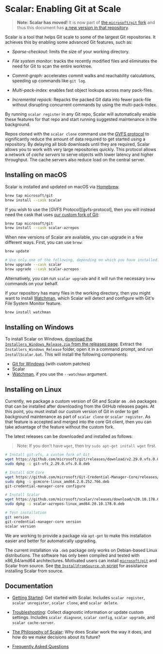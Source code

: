 Scalar: Enabling Git at Scale
=============================

> **Note: Scalar has moved!** It is now part of [the `microsoft/git` fork][microsoft-git]
> and thus this document has [a new version in that repository][git-index].

[microsoft-git]: https://github.com/microsoft/git
[git-index]: https://github.com/microsoft/git/blob/HEAD/contrib/scalar/docs/index.md

Scalar is a tool that helps Git scale to some of the largest Git repositories.
It achieves this by enabling some advanced Git features, such as:

* *Sparse-checkout:* limits the size of your working directory.

* *File system monitor:* tracks the recently modified files and eliminates
  the need for Git to scan the entire worktree.

* *Commit-graph:* accelerates commit walks and reachability calculations,
   speeding up commands like `git log`.

* *Multi-pack-index:* enables fast object lookups across many pack-files.

* *Incremental repack:* Repacks the packed Git data into fewer pack-file
  without disrupting concurrent commands by using the multi-pack-index.

By running `scalar register` in any Git repo, Scalar will automatically enable
these features for that repo and start running suggested maintenance in the
background.

Repos cloned with the `scalar clone` command use the
[GVFS protocol](https://github.com/microsoft/VFSForGit/blob/HEAD/Protocol.md)
to significantly reduce the amount of data required to get started
using a repository. By delaying all blob downloads until they are required,
Scalar allows you to work with very large repositories quickly. This protocol
allows a network of _cache servers_ to serve objects with lower latency and
higher throughput. The cache servers also reduce load on the central server.

Installing on macOS
------------------

Scalar is installed and updated on macOS via [Homebrew](https://brew.sh/).

```sh
brew tap microsoft/git
brew install --cask scalar
```

If you wish to use the [GVFS Protocol][gvfs-protocol], then you will
instead need the cask that uses [our custom fork of Git][microsoft-git]:

```sh
brew tap microsoft/git
brew install --cask scalar-azrepos
```

When new versions of Scalar are available, you can upgrade in a few
different ways. First, you can use `brew`:

```sh
brew update

# Use only one of the following, depending on which you have installed:
brew upgrade --cask scalar
brew upgrade --cask scalar-azrepos
```

Alternatively, you can run `scalar upgrade` and it will run the necessary
`brew` commands on your behalf.

If your repository has many files in the working directory, then you might
want to install [Watchman](https://github.com/facebook/watchman), which
Scalar will detect and configure with Git's File System Monitor feature.

```sh
brew install watchman
```

Installing on Windows
--------------------

To install Scalar on Windows,
[download the `Installers_Windows_Release.zip` from the releases page](https://github.com/microsoft/scalar/releases).
Extract the `Installers_Windows_Release` folder, open it in a command prompt, and
run `InstallScalar.bat`. This will install the following components:

* [Git for Windows](https://github.com/microsoft/git) (with custom patches)
* Scalar
* [Watchman](https://github.com/facebook/watchman), if you use the `--watchman` argument.

Installing on Linux
-------------------

Currently, we package a custom version of Git and Scalar as `.deb` packages
that can be installed after downloading from the GitHub releases pages.
At this point, you must install our custom version of Git in order to get
background maintenance as part of `scalar clone` or `scalar register`. As
that feature is accepted and merged into the core Git client, then you can
take advantage of the feature without the custom fork.

The latest releases can be downloaded and installed as follows:

> Note: If you don't have `wget`, then try `sudo apt-get install wget` first.

```sh
# Install git-vfs, a custom fork of Git
wget https://github.com/microsoft/git/releases/download/v2.29.0.vfs.0.0/git-vfs_2.29.0.vfs.0.0.deb
sudo dpkg -i git-vfs_2.29.0.vfs.0.0.deb

# Install GCM Core
wget https://github.com/microsoft/Git-Credential-Manager-Core/releases/download/v2.0.252-beta/gcmcore-linux_amd64.2.0.252.766.deb
sudo dpkg -i gcmcore-linux_amd64.2.0.252.766.deb
git-credential-manager-core configure

# Install Scalar
wget https://github.com/microsoft/scalar/releases/download/v20.10.178.6/scalar-azrepos-linux_amd64.20.10.178.0.deb
sudo dpkg -i scalar-azrepos-linux_amd64.20.10.178.0.deb

# Test installation
git version
git-credential-manager-core version
scalar version
```

We are working to provide a package via `apt-get` to make this installation
easier and better for automatically upgrading.

The current installation via `.deb` package only works on Debian-based
Linux distributions. The software has only been compiled and tested with x86_64/amd64
architectures. Motivated users can install [`microsoft/git`](https://github.com/microsoft/git)
and Scalar from source. See [the `InstallFromSource.sh` script](https://github.com/microsoft/scalar/blob/2dc48243c50763024b048c5f36d5f50835943dda/Scripts/Linux/InstallFromSource.sh#L62-L76)
for assistance installing Scalar from source.

Documentation
-------------

* [Getting Started](getting-started.md): Get started with Scalar.
  Includes `scalar register`, `scalar unregister`, `scalar clone`, and
  `scalar delete`.

* [Troubleshooting](troubleshooting.md):
  Collect diagnostic information or update custom settings. Includes
  `scalar diagnose`, `scalar config`, `scalar upgrade`, and `scalar cache-server`.

* [The Philosophy of Scalar](philosophy.md): Why does Scalar work the way
  it does, and how do we make decisions about its future?

* [Frequently Asked Questions](faq.md)
